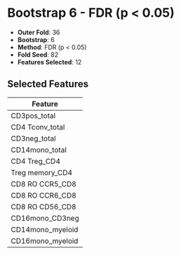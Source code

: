 # Bootstrap 6 - FDR (p < 0.05)

- **Outer Fold**: 36
- **Bootstrap**: 6
- **Method**: FDR (p < 0.05)
- **Fold Seed**: 82
- **Features Selected**: 12

## Selected Features

| Feature |
|---------|
| CD3pos_total |
| CD4 Tconv_total |
| CD3neg_total |
| CD14mono_total |
| CD4 Treg_CD4 |
| Treg memory_CD4 |
| CD8 RO CCR5_CD8 |
| CD8 RO CCR6_CD8 |
| CD8 RO CD56_CD8 |
| CD16mono_CD3neg |
| CD14mono_myeloid |
| CD16mono_myeloid |
